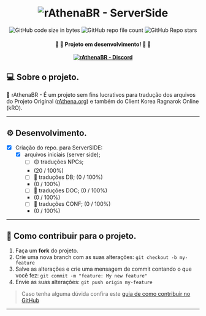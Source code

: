 <h1 align="center">
    <img alt="rAthenaBR - ServerSide" title="#rAthenaBR" src="https://rathena.org/board/uploads/monthly_2020_04/rathena-001.png.c0ce359a26e75ba0618396ae31ee1dde.png" />
</h1>

<p align="center">
  <img alt="GitHub code size in bytes" src="https://img.shields.io/github/languages/code-size/rAthenaBR/rAthenaBR-ServerSide">
  <img alt="GitHub repo file count" src="https://img.shields.io/github/directory-file-count/rAthenaBR/rAthenaBR-ServerSide">
  <img alt="GitHub Repo stars" src="https://img.shields.io/github/stars/rAthenaBR/rAthenaBR-ServerSide?style=social">
</p>

<h4 align="center"> 
	🚧 🚀 Projeto em desenvolvimento! 🚀 🚧
  <br><br>
  <a href="https://discord.gg/Uf9GfGsnXt" target="_blank">
  <img alt="rAthenaBR - Discord" title="#rAthenaBR" src="https://cdn.akamai.steamstatic.com/steam/apps/1387810/extras/68747470733a2f2f692e696d6775722e636f6d2f58706e426854572e706e67.png?t=1618219896"/>
  </a>
</h4>

## 💻 Sobre o projeto.

🚀 rAthenaBR - É um projeto sem fins lucrativos para tradução dos arquivos do Projeto Original (<a href="https://rathena.org/board/">rAthena.org</a>) e também do Client Korea Ragnarok Online (kRO).

---

## ⚙️ Desenvolvimento.

- [x] Criação do repo. para ServerSIDE:
  - [x] arquivos iniciais (server side);
    - [ ] 🟡 traduções NPCs;
    - (20 / 100%)
    - [ ] 🔴 traduções DB; (0 / 100%)
    - (0 / 100%)
    - [ ] 🔴 traduções DOC; (0 / 100%)
    - (0 / 100%)
    - [ ] 🔴 traduções CONF; (0 / 100%)
    - (0 / 100%)

---

## 💪 Como contribuir para o projeto.

1. Faça um **fork** do projeto.
2. Crie uma nova branch com as suas alterações: `git checkout -b my-feature`
3. Salve as alterações e crie uma mensagem de commit contando o que você fez: `git commit -m "feature: My new feature"`
4. Envie as suas alterações: `git push origin my-feature`
> Caso tenha alguma dúvida confira este [guia de como contribuir no GitHub](./CONTRIBUTING.md)

---
